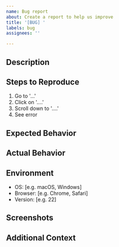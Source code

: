 ```yaml
---
name: Bug report
about: Create a report to help us improve
title: '[BUG] '
labels: bug
assignees: ''

---
```


## Description
<!-- A clear and concise description of what the bug is. -->

## Steps to Reproduce
1. Go to '...'
2. Click on '....'
3. Scroll down to '....'
4. See error

## Expected Behavior
<!-- A clear and concise description of what you expected to happen. -->

## Actual Behavior
<!-- A clear and concise description of what actually happened. -->

## Environment
- OS: [e.g. macOS, Windows]
- Browser: [e.g. Chrome, Safari]
- Version: [e.g. 22]

## Screenshots
<!-- If applicable, add screenshots to help explain your problem. -->

## Additional Context
<!-- Add any other context about the problem here. --> 